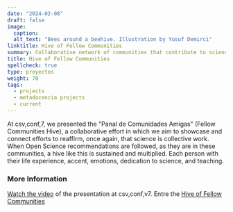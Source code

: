 ```yaml
---
date: "2024-02-08"
draft: false
image:
  caption: 
  alt_text: "Bees around a beehive. Illustration by Yusuf Demirci"
linktitle: Hive of Fellow Communities
summary: Collaborative network of communities that contribute to science as a collective work.
title: Hive of Fellow Communities
spellcheck: true
type: proyectos
weight: 70
tags:
  - projects
  - metadocencia projects
  - current
---
```

At csv,conf,7, we presented the "Panal de Comunidades Amigas" (Fellow Communities Hive), a collaborative effort in which we aim to showcase and connect efforts to reaffirm, once again, that science is collective work. When Open Science recommendations are followed, as they are in these communities, a hive like this is sustained and multiplied. Each person with their life experience, accent, emotions, dedication to science, and teaching.

### More Information
[Watch the video](https://www.youtube.com/watch?v=TjlvCvjiKmk) of the presentation at csv,conf,v7.
Entre the [Hive of Fellow Communities](https://www.metadocencia.org/en/panal/)



